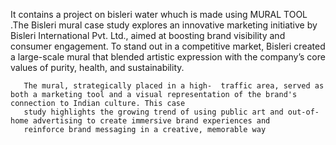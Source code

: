 It contains a project on bisleri water whuch is made using MURAL TOOL .The Bisleri mural case study explores an innovative marketing initiative by Bisleri International Pvt. Ltd., aimed at boosting brand  visibility and consumer engagement. To stand out in a competitive market, Bisleri created a large-scale mural that blended 
       artistic expression with the company’s core values of purity, health, and sustainability. 
       
       
       The mural, strategically placed in a high-  traffic area, served as both a marketing tool and a visual representation of the brand's connection to Indian culture. This case    
       study highlights the growing trend of using public art and out-of-home advertising to create immersive brand experiences and   
       reinforce brand messaging in a creative, memorable way
